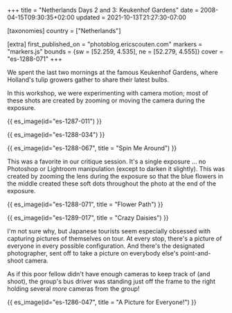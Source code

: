 +++
title = "Netherlands Days 2 and 3: Keukenhof Gardens"
date = 2008-04-15T09:30:35+02:00
updated = 2021-10-13T21:27:30-07:00

[taxonomies]
country = ["Netherlands"]

[extra]
first_published_on = "photoblog.ericscouten.com"
markers = "markers.js"
bounds = {sw = [52.259, 4.535], ne = [52.279, 4.555]}
cover = "es-1288-071"
+++

We spent the last two mornings at the famous Keukenhof Gardens, where Holland's tulip growers gather to share their latest bulbs.

<!-- more -->

In this workshop, we were experimenting with camera motion; most of these shots are created by zooming or moving the camera during the exposure.

{{ es_image(id="es-1287-011") }}

{{ es_image(id="es-1288-034") }}

{{ es_image(id="es-1288-067", title = "Spin Me Around") }}

This was a favorite in our critique session. It's a single exposure ... no Photoshop or Lightroom manipulation (except to darken it slightly). This was created by zooming the lens during the exposure so that the blue flowers in the middle created these soft dots throughout the photo at the end of the exposure.

{{ es_image(id="es-1288-071", title = "Flower Path") }}

{{ es_image(id="es-1289-017", title = "Crazy Daisies") }}

I'm not sure why, but Japanese tourists seem especially obsessed with capturing pictures of themselves on tour. At every stop, there's a picture of everyone in every possible configuration. And there's the designated photographer, sent off to take a picture on everybody else's point-and-shoot camera.

As if this poor fellow didn't have enough cameras to keep track of (and shoot), the group's bus driver was standing just off the frame to the right holding several _more_ cameras from the group!

{{ es_image(id="es-1286-047", title = "A Picture for Everyone!") }}
